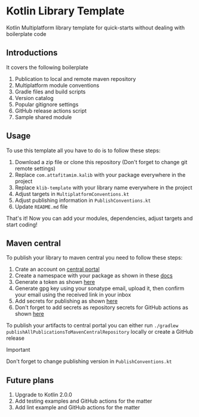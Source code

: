 # Kotlin Library Template
Kotlin Multiplatform library template for quick-starts without dealing with boilerplate code

## Introductions
It covers the following boilerplate

1. Publication to local and remote maven repository
2. Multiplatform module conventions
3. Gradle files and build scripts
4. Version catalog
5. Popular gitignore settings
6. GitHub release actions script
7. Sample shared module

## Usage
To use this template all you have to do is to follow these steps:

1. Download a zip file or clone this repository (Don't forget to change git remote settings)
2. Replace `com.attafitamim.kalib` with your package everywhere in the project
3. Replace `klib-template` with your library name everywhere in the project
4. Adjust targets in `MultiplatformConventions.kt`
5. Adjust publishing information in `PublishConventions.kt`
6. Update `README.md` file

That's it! Now you can add your modules, dependencies, adjust targets and start coding!

## Maven central
To publish your library to maven central you need to follow these steps:

1. Crate an account on [central portal](https://central.sonatype.com/)
2. Create a namespace with your package as shown in these [docs](https://central.sonatype.org/register/namespace/)
3. Generate a token as shown [here](https://central.sonatype.org/publish/generate-portal-token/)
4. Generate gpg key using your sonatype email, upload it, then confirm your email using the received link in your inbox
5. Add secrets for publishing as shown [here](https://vanniktech.github.io/gradle-maven-publish-plugin/central/#secrets)
6. Don't forget to add secrets as repository secrets for GitHub actions as shown [here](https://docs.github.com/en/actions/security-guides/using-secrets-in-github-actions)

To publish your artifacts to central portal you can either run `./gradlew publishAllPublicationsToMavenCentralRepository` locally or create a GitHub release

> [!IMPORTANT]  
> Don't forget to change publishing version in `PublishConventions.kt`

## Future plans
1. Upgrade to Kotlin 2.0.0
2. Add testing examples and GitHub actions for the matter
3. Add lint example and GitHub actions for the matter
